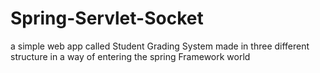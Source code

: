 # Spring-Servlet-Socket
a simple web app called Student Grading System made in three different structure in a way of entering the spring Framework world 
